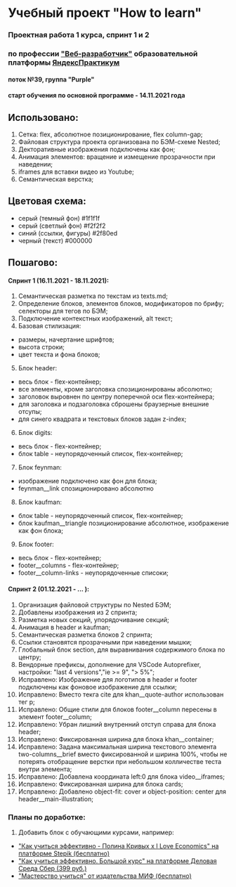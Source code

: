 # Учебный проект "How to learn"
### Проектная работа 1 курса, спринт 1 и 2
### по профессии ["Веб-разработчик"](https://practicum.yandex.ru/profile/web/) образовательной платформы [ЯндексПрактикум](https://practicum.yandex.ru)
#### поток №39, группа "Purple"
#### старт обучения по основной программе - 14.11.2021 года

## Использовано:
1. Сетка: flex, абсолютное позиционирование, flex column-gap;
2. Файловая структура проекта организована по БЭМ-схеме Nested;
3. Декторативные изображения подключены как фон;
4. Анимация элементов: вращение и измещение прозрачности при наведении;
5. iframes для вставки видео из Youtube;
6. Семантическая верстка;

## Цветовая схема:
* серый (темный фон) #1f1f1f
* серый (светлый фон) #f2f2f2
* синий (ссылки, фигуры) #2f80ed
* черный (текст) #000000

## Пошагово:
#### Спринт 1 (16.11.2021 - 18.11.2021):
1. Семантическая разметка по текстам из texts.md;
2. Определение блоков, элементов блоков, модификаторов по брифу; селекторы для тегов по БЭМ;
3. Подключение контекстных изображений, alt текст;
4. Базовая стилизация:
* размеры, начертание шрифтов;
* высота строки;
* цвет текста и фона блоков;
5. Блок header:
* весь блок - flex-контейнер;
* все элементы, кроме заголовка спозиционированы абсолютно;
* заголовок выровнен по центру поперечной оси flex-контейнера;
* для заголовка и подзаголовка сброшены браузерные внешние отсупы;
* для синего квадрата и текстовых блоков задан z-index;
6. Блок digits:
* весь блок - flex-контейнер;
* блок table - неупорядоченный список, flex-контейнер;
7. Блок feynman:
* изображение подключено как фон для блока;
* feynman__link спозиционировано абсолютно
8. Блок kaufman:
* блок table - неупорядоченный список, flex-контейнер;
* блок kaufman__triangle позиционирование абсолютное, изображение как фон блока;
9. Блок footer:
* весь блок - flex-контейнер;
* footer__columns - flex-контейнер;
* footer__column-links  - неупорядоченные списоки;

#### Спринт 2 (01.12.2021 - ... ):
1. Организация файловой структуры по Nested БЭМ;
2. Добавлены изображения из 2 спринта;
3. Разметка новых секций, упорядочивание секций;
4. Анимация в header и kaufman;
5. Семантическая разметка блоков 2 спринта;
6. Ссылки становятся прозрачными при наведении мышки;
7. Глобальный блок section, для выравнивания содержимого блока по центру;
8. Вендорные префиксы, дополнение для VSCode Autoprefixer, настройки: "last 4 versions","ie >= 9", "> 5%";
9. Исправлено: Изображение для логотипов в header и footer подключены как фоновое изображение для ссылки;
10. Исправлено: Вместо текга cite для khan__quote-author использован тег p;
11. Исправлено: Общие стили для блоков footer__column пересены в элемент footer__column;
12. Исправлено: Убран лишний внутренний отступ справа для блока header;
13. Исправлено: Фиксированная ширина для блока khan__container;
14. Исправлено: Задана максимальная ширина текстового элемента two-columns__brief вместо фиксированной и ширина 100%, чтобы не потерять отобращение верстки при небольшом колличестве теста внутри элемента;
15. Исправлено: Добавлена координата left:0 для блока video__iframes;
16. Исправлено: Фиксированная ширина для блока cards;
17. Исправлено: Добавлено object-fit: cover и object-position: center для header__main-illustration;

### Планы по доработке:
1. Добавить блок с обучающими курсами, например:
* ["Как учиться эффективно - Полина Кривых x I Love Economics" на платформе Stepik (бесплатно)](https://stepik.org/course/99892/promo?search=836445343)
* ["Как учиться эффективно. Большой курс" на платформе Деловая Среда Сбер (399 руб.)](https://dasreda.ru/learn/courses/kak-uchitsya-effektivno-bolshoj-kurs)
* ["Мастерство учиться" от издательства МИФ (бесплатно)](https://www.mann-ivanov-ferber.ru/courses/study-course/)
